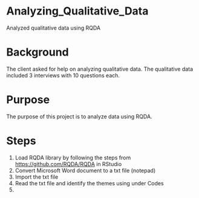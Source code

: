 # Analyzing_Qualitative_Data
Analyzed qualitative data using RQDA

# Background
The client asked for help on analyzing qualitative data. The qualitative data included 3 interviews with 10 questions each.

# Purpose
The purpose of this project is to analyze data using RQDA. 

# Steps
1. Load RQDA library by following the steps from https://github.com/RQDA/RQDA in RStudio
2. Convert Microsoft Word document to a txt file (notepad)
3. Import the txt file
4. Read the txt file and identify the themes using under Codes
5. 
